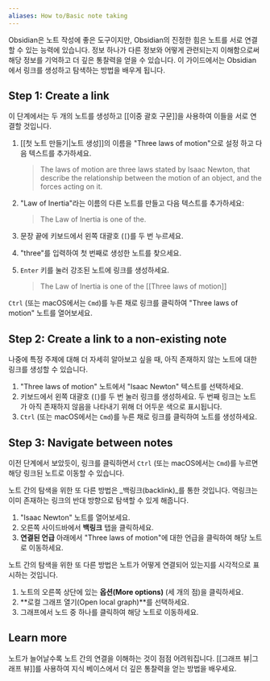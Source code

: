 ```yaml
---
aliases: How to/Basic note taking
---
```


Obsidian은 노트 작성에 좋은 도구이지만, Obsidian의 진정한 힘은 노트를 서로 연결할 수 있는 능력에 있습니다. 정보 하나가 다른 정보와 어떻게 관련되는지 이해함으로써 해당 정보를 기억하고 더 깊은 통찰력을 얻을 수 있습니다. 이 가이드에서는 Obsidian에서 링크를 생성하고 탐색하는 방법을 배우게 됩니다.

## Step 1: Create a link

이 단계에서는 두 개의 노트를 생성하고 \[\[이중 괄호 구문\]\]을 사용하여 이들을 서로 연결할 것입니다.

1. [[첫 노트 만들기|노트 생성]]의 이름을 "Three laws of motion"으로 설정 하고 다음 텍스트를 추가하세요.

   > The laws of motion are three laws stated by Isaac Newton, that describe the relationship between the motion of an object, and the forces acting on it.

2. "Law of Inertia"라는 이름의 다른 노트를 만들고 다음 텍스트를 추가하세요:

   > The Law of Inertia is one of the.

3. 문장 끝에 키보드에서 왼쪽 대괄호 (`[`)를 두 번 누르세요.
4. "three"를 입력하여 첫 번째로 생성한 노트를 찾으세요.
5. `Enter` 키를 눌러 강조된 노트에 링크를 생성하세요.

   > The Law of Inertia is one of the \[\[Three laws of motion\]\]

`Ctrl` (또는 macOS에서는 `Cmd`)를 누른 채로 링크를 클릭하여 "Three laws of motion" 노트를 열어보세요.

## Step 2: Create a link to a non-existing note

나중에 특정 주제에 대해 더 자세히 알아보고 싶을 때, 아직 존재하지 않는 노트에 대한 링크를 생성할 수 있습니다.

1. "Three laws of motion" 노트에서 "Isaac Newton" 텍스트를 선택하세요.
2. 키보드에서 왼쪽 대괄호 (`[`)를 두 번 눌러 링크를 생성하세요. 두 번째 링크는 노트가 아직 존재하지 않음을 나타내기 위해 더 어두운 색으로 표시됩니다.
3. `Ctrl` (또는 macOS에서는 `Cmd`)를 누른 채로 링크를 클릭하여 노트를 생성하세요.

## Step 3: Navigate between notes

이전 단계에서 보았듯이, 링크를 클릭하면서 `Ctrl` (또는 macOS에서는 `Cmd`)를 누르면 해당 링크된 노트로 이동할 수 있습니다.

노트 간의 탐색을 위한 또 다른 방법은 _백링크(backlink)_를 통한 것입니다. 역링크는 이미 존재하는 링크의 반대 방향으로 탐색할 수 있게 해줍니다.

1. "Isaac Newton" 노트를 열어보세요.
2. 오른쪽 사이드바에서 **백링크** 탭을 클릭하세요.
3. **연결된 언급** 아래에서 "Three laws of motion"에 대한 언급을 클릭하여 해당 노트로 이동하세요.

노트 간의 탐색을 위한 또 다른 방법은 노트가 어떻게 연결되어 있는지를 시각적으로 표시하는 것입니다.

1. 노트의 오른쪽 상단에 있는 **옵션(More options)** (세 개의 점)을 클릭하세요.
2. **로컬 그래프 열기(Open local graph)**를 선택하세요.
3. 그래프에서 노드 중 하나를 클릭하여 해당 노트로 이동하세요.

## Learn more

노트가 늘어날수록 노트 간의 연결을 이해하는 것이 점점 어려워집니다. [[그래프 뷰|그래프 뷰]]를 사용하여 지식 베이스에서 더 깊은 통찰력을 얻는 방법을 배우세요.
